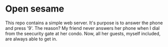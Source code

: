 # Open sesame

This repo contains a simple web server. It's purpose is to answer the phone and press '9'. The reason?
My friend never answers her phone when I dial from the seecurity gate at her condo. Now, all her guests,
myself included, are always able to get in.
